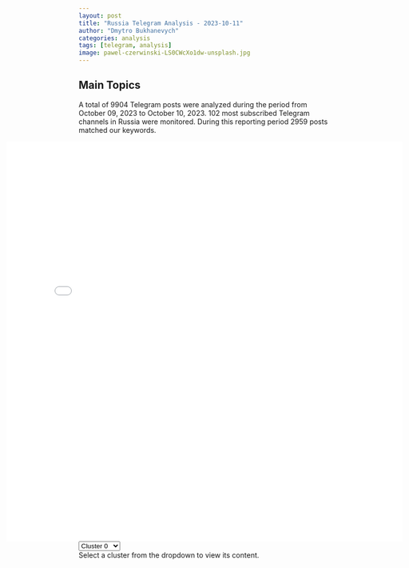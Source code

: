 ```yaml
---
layout: post
title: "Russia Telegram Analysis - 2023-10-11"
author: "Dmytro Bukhanevych"
categories: analysis
tags: [telegram, analysis]
image: pawel-czerwinski-LS0CWcXo1dw-unsplash.jpg
---
```

<style>
    /* Adjusting iframe-container styles */
    .wide-iframe-container {
        width: calc(100% + 30vw);  /* Extending the width */
        margin-left: -15vw;       /* Negative margin to push to the left */
        overflow: hidden;         /* In case the iframe content spills over */
    }
    .wide-iframe-container iframe {
        width: 100%;  /* Making the iframe take the full width of its container */
        border: none; /* Removing any borders from the iframe */
    }
    /* Toggle mechanism */
    .hidden {
        display: none;
    }
    .show-content-target:checked + .show-content {
        display: block;
    }
</style>
<h2>Main Topics</h2>
<p>A total of 9904 Telegram posts were analyzed during the period from October 09, 2023 to October 10, 2023. 102 most subscribed Telegram channels in Russia were monitored. During this reporting period 2959 posts matched our keywords.</p>
<!-- Embedding Main Plotly Visualization -->
<div class="wide-iframe-container">
    <iframe src="{{site.baseurl}}/visualizations/2023-10-11/fig_topics_time.html" height="800"></iframe>
</div>
<select id="clusterDropdown" onchange="displayClusterText()"><option value="Text: 👉 "Позывной Брюс"🔥Противник публикует кадры из АвдеевкиВероятно, на них - последствия нашего массированного удара авиацией и артиллерией по позициям ВСУ на том участке фронта. 👉 "Александр Жучковский"Снова наши взялись за Авдеевку. Это замечательно, но брались мы и год назад, а хохол и ныне там. Чтобы выкурить врага, надо сделать невозможным снабжение укрепрайона извне, либо крайне его затруднить. В противном случае будет как в Мариуполе – кроваво и разрушительно. Оно и так будет, но хотелось бы меньшей кровью, особенно русской. Самое главное – дать, наконец, Донецку вздохнуть свободно и жить спокойно. Дончане как никто этого заслуживают. Стреляй, артиллерия! Сделаем ДНР снова великой!👉 "Юрий Котенок":У ВСУ на Авдеевском направлении проблемы. Украинские источники подтверждают крупные потери в районе н.п. Очеретино. У 3-го батальона 31 омбр ВСУ как минимум 20 "двухсотых". По другим данным — не менее 40. Раненых — несколько десятков, многие — очень тяжелые. Потеряна техника.C нашей стороны подключилась авиация. Тяжелые прилеты по украинским позициям. Учитывая, что Авдеевка — это сплошной укреп, легко не будет.">Cluster 0</option><option value="Text: В Белом доме обсуждают объединение военной помощи Украине и Израилю в одном документе — NBCИздание со ссылкой на источники сообщает, что администрация президента США рассматривает эту идею как способ увеличить объем поддержки Украины, несмотря на сопротивление некоторых республиканцев в Палате представителей и Сенате. Финальное решение должен принять Конгресс до середины ноября, уточняют в NBC.В Белом доме, рассказывает источник издания, считают, что способность поддерживать Израиль не влияет на поддержку Украины. Он отмечает, что Израиль и Украина имеют разные системы ПВО с разными возможностями, поэтому они не конкурируют за один и тот же вид военной поддержки.«Мы достаточно большая, экономически жизнеспособная и динамичная страна, чтобы иметь возможность поддерживать и тех, и других», — цитирует издание координатора Совета национальной безопасности по стратегическим коммуникациям Джона Кирби.">Cluster 1</option><option value="Text: BRIEF #Важное за день:▪️Совбез ООН по итогам закрытого заседания не принял никакого заявления по ситуации в зоне палестино-израильского конфликта, и тот стремительно развивается. 300 тысяч резервистов призваны Израилем на службу. Министр обороны страна объявил полную блокаду сектора Газа: «мы воюем с нелюдями». Нетаньяху говорит об отсутствии выбора в вопросе начала наземной операции. ХАМАС пообещал по одному казнить заложников, если не прекратятся бомбардировки, и, в то же время, заявил о готовности к переговорам о перемирии. ▪️В Пентагоне считают Иран прямым соучастником нападения на Израиль. ▪️По мнению экспертов, Кремль мог бы стать посредником в урегулировании конфликта между Израилем и Палестинской автономией. В ближайшее время в Москве ждут главу Палестины Махмуда Аббаса. Возможно, что Сочи посетят также премьер Израиля Нетаньяху и президент Турции Эрдоган.  ▪️Алек Эпштейн, израильский социолог, культуролог, автор книг «Горизонты и миражи палестинской государственности», «Израильтяне и палестинцы: от конфронтации к переговорам и обратно» и «ХАМАС в региональной политике» специально для BRIEF о политических последствиях событий выходных. ▪️Тема войны на Ближнем Востоке сместит и уже начала смещать внимание мирового общественного мнения с Украины. Дело в том, что в США и в Западной Европу находится миллионная диаспора мусульман и евреев. Кровавый конфликт между палестинцами и Израилем волнует этих людей сильнее украинских проблем. ▪️Михаил Фридман покинул Великобританию и переехал в Израиль, рассказал РБК источник близкий к бизнесмену, но на самом деле значительную часть времени миллиардер будет проводить в Москве. ▪️В отношении экс-адвоката Ильи Новикова (иноагент) возбуждено дело о госизмене в форме перехода на сторону противника, сообщили в ФСБ РФ.">Cluster 2</option><option value="Text: 📞 Эрдоган и Путин провели телефонные переговоры, обсудили палестино-израильский конфликт, сообщает канцелярия президента Турции.Эрдоган и Путин обсудили по телефону меры по предотвращению роста напряженности между Израилем и Палестиной.Эрдоган и Путин оценили инициативы для удовлетворения гуманитарных потребностей в зоне палестино-израильского конфликта.Турция будет прилагать все усилия для обеспечения спокойствия в зоне израильско-палестинского конфликта, заявил Эрдоган.">Cluster 3</option><option value="Text: Главное из брифинга Пескова:▪️ Про слова Кадырова о поддержке Палестины: у России давние связи с палестинцами, но есть и отношения с Израилем, где много соотечественников▪️ Россия контактирует с Палестиной и выясняет, есть ли среди захваченных в заложники россияне ▪️ В Кремле негативно восприняли слова Зеленского о причастности России к событиям в Израиле: они не имеют под собой никаких оснований▪️ Точных дат визита президента Палестины Махмуда Аббаса в Россию пока нет, их согласуют по дипломатическим каналам. Визит планировался заранее▪️ О возвращении бизнесмена Фридмана в Россию: здесь нет чего-то необычного, он - россиянин">Cluster 4</option><option value="Text: 🇺🇦 ВСУшник-чеченец: «Если палестинцы террористы, то мы прямо заявляем, что украинцы тоже террористы и экстремисты»В укроканалах появилось обращение боевика, предположительно, уроженца Чечни, возмутившегося тем, что Киев встал на сторону Израиля в конфликте с Палестиной. Этим решением украинские власти «настроили против себя многих», считает ВСУшник. 📝 «Палестинцы пытаются забрать свою законную землю, которая была оккупирована. По этой причине руководство Украины назвало их террористами, экстремистами и поддержало Израиль», – сказал он.❗️Напрашивается аналогия со Спецоперацией и обвинением РФ в «терроризме» киевским режимом, хотя российская армия пришла защищать Донбасс от украинских националистов. Сейчас Украина делает то же самое, встав на сторону ЦАХАЛа, который годами устраивал геноцид палестинцев. Может, теперь до чеченских боевиков в рядах ВСУ эта аналогия дойдет, и они поймут, что сражались не на той стороне?">Cluster 5</option><option value="Text: Армия обороны Израиля подтвердила убийство высокопоставленного члена ХАМАС."Ночью самолет Армии обороны Израиля уничтожил Джавада Абу Шамалу, министра экономики ХАМАС в секторе Газа. В рамках своей должности он координировал финансирование терроризма внутри и за пределами сектора Газа", — говорится в заявлении. В пресс-службе также отметили, что Абу Шамала руководил рядом операций, направленных против израильского гражданского населения.">Cluster 6</option><option value="Text: 👔 Путин: обострение ситуации на Ближнем Востоке – яркий пример провала политики СШАОб этом президент заявил на встрече с премьер-министром Ирака Мухаммедом Судани. ❗️ Что еще сказал Путин: ▪️США оказывали давление на обе стороны палестино-израильского конфликта, каждый раз без учета коренных интересов палестинского народа▪️ Для решения палестино-израильского конфликта нужна реализация решений Совбеза ООН по созданию независимого суверенного Палестинского государства▪️ Ущерб гражданскому населению должен быть минимизирован, призываем к этому все конфликтующие стороны.">Cluster 7</option><option value="Text: Зеленский прибыл в Румынию, чтобы встретиться с президентом Клаусом Йоханнисом#вкратце также Владимир Зеленский планировал выступить перед депутатами обеих палат парламента страны, однако депутат Джордж Симион сообщил, что выступление украинского президента в парламенте Румынии отменили:«С болью в сердце мы сообщаем, что храбрый украинский президент Владимир Зелинский не придет сегодня в румынский парламент», — написал депутат в Facebook.Новости Вкратце | Подписаться">Cluster 8</option><option value="Text: США могут направить второй авианосец в Израиль, сообщает The Wall Street Journal со ссылкой на представителей Пентагона.Эрдоган: Какие дела у авианосца США в Израиле? Зачем он идет туда?@kstati_p">Cluster 9</option><option value="Text: Зеленский заявил, что за движением ХАМАС стоит Россия.С наркоманами бессмысленно говорить на языке разума, призывать включить мозги. Их нет, они сгорели под воздействием белого порошка.  Поэтому надо отвечать так: ИГИЛ (Исламское государство – запрещённая в РФ организация) – традиционный партнёр украинского режима, выполняющий его террористические задания по всей планете. Украинские власти признают близость позиций бандеровской идеологии и идеологии ИГИЛ.ИГИЛ регулярно получает крупные спонсорские взносы от клики зеленского, а также разнообразное оружие, которое украдено укронацистами из поставок НАТО. Участники ИГИЛ имеют секретные счета в банках Украины и тайно скупают украинскую недвижимость.">Cluster 10</option><option value="Text: ⚡️ Под огнем ВСУ Куйбышевский район Донецка. Прислать фото/видео:👇@chpdonetskdnr_botПодписаться на канал✅">Cluster 11</option><option value="Text: 🇺🇸США не планируют отправлять войска в Израиль – Белый домПо заявлению Вашингтона, пока в этом нет необходимости, и при принятии таких решений американские власти будут руководствоваться интересами нацбезопасности, заявил в эфире CBS Джон Кирби. При этом к израильскому побережью приближается американский атомный авианосец Gerald R. Ford с группой прикрытия, на который, судя по всему, сделал ставку премьер Израиля Нетаньяху:📝«Наши враги понимают важность американского авианосца, который вот-вот прибудет в регион. И мы продолжим работу над увеличением международной поддержки Израиля – чтобы остановить врагов», – заявлял политик.Осташко! Важное — подпишись">Cluster 12</option></select><div id="displayedClusterText">Select a cluster from the dropdown to view its content.</div>
